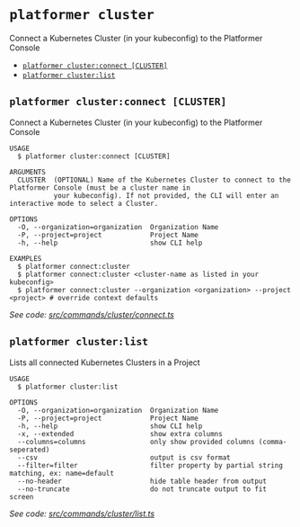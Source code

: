 `platformer cluster`
====================

Connect a Kubernetes Cluster (in your kubeconfig) to the Platformer Console

* [`platformer cluster:connect [CLUSTER]`](#platformer-clusterconnect-cluster)
* [`platformer cluster:list`](#platformer-clusterlist)

## `platformer cluster:connect [CLUSTER]`

Connect a Kubernetes Cluster (in your kubeconfig) to the Platformer Console

```
USAGE
  $ platformer cluster:connect [CLUSTER]

ARGUMENTS
  CLUSTER  (OPTIONAL) Name of the Kubernetes Cluster to connect to the Platformer Console (must be a cluster name in
           your kubeconfig). If not provided, the CLI will enter an interactive mode to select a Cluster.

OPTIONS
  -O, --organization=organization  Organization Name
  -P, --project=project            Project Name
  -h, --help                       show CLI help

EXAMPLES
  $ platformer connect:cluster
  $ platformer connect:cluster <cluster-name as listed in your kubeconfig>
  $ platformer connect:cluster --organization <organization> --project <project> # override context defaults
```

_See code: [src/commands/cluster/connect.ts](https://github.com/platformercloud/cli/blob/v0.0.3/src/commands/cluster/connect.ts)_

## `platformer cluster:list`

Lists all connected Kubernetes Clusters in a Project

```
USAGE
  $ platformer cluster:list

OPTIONS
  -O, --organization=organization  Organization Name
  -P, --project=project            Project Name
  -h, --help                       show CLI help
  -x, --extended                   show extra columns
  --columns=columns                only show provided columns (comma-seperated)
  --csv                            output is csv format
  --filter=filter                  filter property by partial string matching, ex: name=default
  --no-header                      hide table header from output
  --no-truncate                    do not truncate output to fit screen
```

_See code: [src/commands/cluster/list.ts](https://github.com/platformercloud/cli/blob/v0.0.3/src/commands/cluster/list.ts)_
